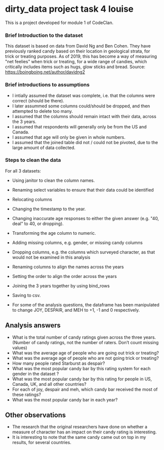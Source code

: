 # dirty_data project task 4 louise

This is a project developed for module 1 of CodeClan.

### Brief Introduction to the dataset
This dataset is based on data from David Ng and Ben Cohen. They have previously ranked candy based on their location
in geological strata, for trick or treating purposes. As of 2019, this has 
become a way of measuring "net feelies" when trick or treating, for a wide range
of candies, which critically includes items such as hugs, glow sticks and bread.
Source: https://boingboing.net/author/davidng2

### Brief introductions to assumptions
- I intially assumed the dataset was complete, i.e. that the columns were correct
(should be there).
- I later assummed some columns could/should be dropped, and then attempted to delete too many.
- I assumed that the columns should remain intact with their data, across the 3 years.
- I assumed that respondents will generally only be from the US and Canada.
- I assumed that age will only be given in whole numbers.
- I assumed that the joined table did not / could not be pivoted, due to the large amount of data collected. 

### Steps to clean the data
For all 3 datasets:
- Using janitor to clean the column names.
- Renaming select variables to ensure that their data could be identified
- Relocating columns
- Changing the timestamp to the year.
- Changing inaccurate age responses to either the given answer (e.g. "40, deal" to 40, or dropping). 
- Transforming the age column to numeric.
- Adding missing columns, e.g. gender, or missing candy columns
- Dropping columns, e.g. the columns which surveyed character, as that would not be examined in this analysis
- Renaming columns to align the names across the years
- Setting the order to align the order across the years
- Joining the 3 years together by using bind_rows
- Saving to csv.

- For some of the analysis questions, the dataframe has been manipulated to change JOY, DESPAIR, and MEH to +1, -1 and 0 respectively.

## Analysis answers
- What is the total number of candy ratings given across the three years.
(Number of candy ratings, not the number of raters. Don’t count missing values)
- What was the average age of people who are going out trick or treating?
- What was the average age of people who are not going trick or treating?
- How many people rated Starburst as despair?
- What was the most popular candy bar by this rating system for each gender in
the dataset ?
- What was the most popular candy bar by this rating for people in US, Canada,
UK, and all other countries?
- For each of joy, despair and meh, which candy bar received the most of these ratings?
- What was the most popular candy bar in each year?

## Other observations
- The research that the original researchers have done on whether a measure of character has an impact on their candy rating is interesting.
- It is interesting to note that the same candy came out on top in my results, for several countries. 
